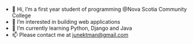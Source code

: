 

- 👋 Hi, I’m a first year student of programming @Nova Scotia Community College
- 👀 I’m interested in building web applications 
- 🌱 I’m currently learning Python, Django and Java
- 📫 Please contact me at junektman@gmail.com



